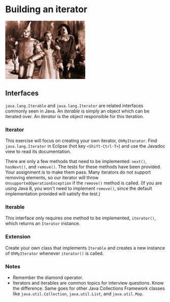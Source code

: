 # Building an iterator

<img src="images/ohMy.jpg" title="Oh My!" width="50%" />

## Interfaces

`java.lang.Iterable` and `java.lang.Iterator` are related interfaces commonly seen in Java. An *iterable* is simply an object which can be iterated over. An *iterator* is the object responsible for this iteration.

### Iterator

This exercise will focus on creating your own iterator, `OhMyIterator`. Find `java.lang.Iterator` in Eclipse (hot key `<Shift-Ctrl-T>`) and use the Javadoc view to read its documentation.

There are only a few methods that need to be implemented: `next()`, `hasNext()`, and `remove()`. The tests for these methods have been provided. Your assignment is to make them pass. Many iterators do not support removing elements, so our iterator will throw `UnsupportedOperationException` if the `remove()` method is called. (If you are using Java 8, you won't need to implement `remove()`, since the default implementation provided will satisfy the test.)

### Iterable

This interface only requires one method to be implemented, `iterator()`, which returns an `Iterator` instance.

### Extension

Create your own class that implements `Iterable` and creates a new instance of `OhMyIterator` whenever `iterator()` is called.

### Notes

- Remember the diamond operator.
- Iterators and iterables are common topics for interview questions. Know the difference. Same goes for other Java Collections Framework classes like `java.util.Collection`, `java.util.List`, and `java.util.Map`.
